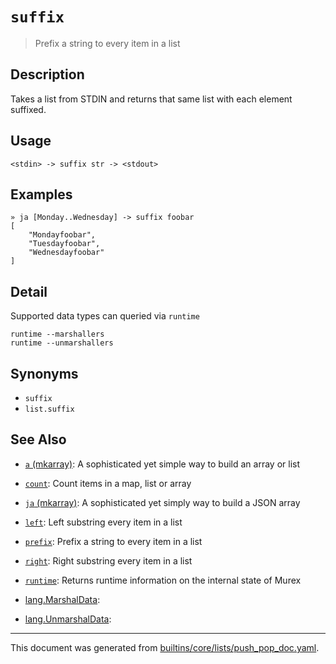 # `suffix`

> Prefix a string to every item in a list

## Description

Takes a list from STDIN and returns that same list with each element suffixed.

## Usage

```
<stdin> -> suffix str -> <stdout>
```

## Examples

```
» ja [Monday..Wednesday] -> suffix foobar
[
    "Mondayfoobar",
    "Tuesdayfoobar",
    "Wednesdayfoobar"
]
```

## Detail

Supported data types can queried via `runtime`

```
runtime --marshallers
runtime --unmarshallers
```

## Synonyms

* `suffix`
* `list.suffix`


## See Also

* [`a` (mkarray)](../commands/a.md):
  A sophisticated yet simple way to build an array or list
* [`count`](../commands/count.md):
  Count items in a map, list or array
* [`ja` (mkarray)](../commands/ja.md):
  A sophisticated yet simply way to build a JSON array
* [`left`](../commands/left.md):
  Left substring every item in a list
* [`prefix`](../commands/prefix.md):
  Prefix a string to every item in a list
* [`right`](../commands/right.md):
  Right substring every item in a list
* [`runtime`](../commands/runtime.md):
  Returns runtime information on the internal state of Murex
* [lang.MarshalData](../commands/lang.MarshalData.md):
  
* [lang.UnmarshalData](../commands/lang.UnmarshalData.md):
  

<hr/>

This document was generated from [builtins/core/lists/push_pop_doc.yaml](https://github.com/lmorg/murex/blob/master/builtins/core/lists/push_pop_doc.yaml).